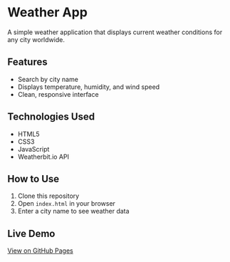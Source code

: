 # Weather App

A simple weather application that displays current weather conditions for any city worldwide.

## Features
- Search by city name
- Displays temperature, humidity, and wind speed
- Clean, responsive interface

## Technologies Used
- HTML5
- CSS3
- JavaScript
- Weatherbit.io API

## How to Use
1. Clone this repository
2. Open `index.html` in your browser
3. Enter a city name to see weather data

## Live Demo
[View on GitHub Pages](https://Soumya9040255187.github.io/YOUR-PROJECT3-/)
